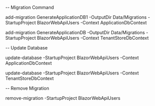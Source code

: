 -- Migration Command

add-migration GenerateApplicationDB1 -OutputDir  Data/Migrations  -StartupProject BlazorWebApiUsers -Context ApplicationDbContext

add-migration GenerateApplicationDB -OutputDir  Data/Migrations  -StartupProject BlazorWebApiUsers -Context TenantStoreDbContext


-- Update Database

update-database -StartupProject BlazorWebApiUsers  -Context ApplicationDbContext


update-database -StartupProject BlazorWebApiUsers  -Context TenantStoreDbContext



-- Remove Migration

remove-migration -StartupProject BlazorWebApiUsers 